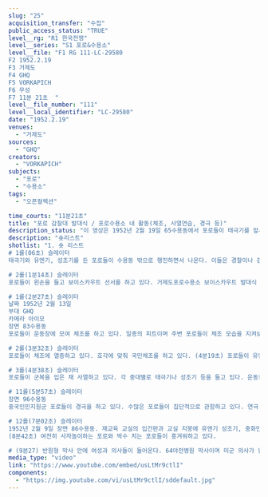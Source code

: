 ```yaml
---
slug: "25"
acquisition_transfer: "수집"
public_access_status: "TRUE"
level__rg: "R1 한국전쟁"
level__series: "S1 포로&수용소"
level__file: "F1 RG 111-LC-29580
F2 1952.2.19
F3 거제도 
F4 GHQ
F5 VORKAPICH
F6 무성
F7 11분 21초  "
level__file_number: "111"
level__local_identifier: "LC-29580"
date: "1952.2.19"
venues: 
  - "거제도"
sources: 
  - "GHQ"
creators: 
  - "VORKAPICH"
subjects: 
  - "포로"
  - "수용소"
tags: 
  - "오픈컬렉션"

time_courts: "11분21초"
title: "포로 감찰대 발대식 / 포로수용소 내 활동(체조, 사열연습, 경극 등)"
description_status: "이 영상은 1952년 2월 19일 65수용동에서 포로들이 태극기를 앞세우고 행진하는 장면에서 시작한다. 포로 중 대한청소년연맹(보이스카우) 결성 장면이다. 이어서 83수용동에서 포로들이 체조하는 장면, 96수용동에서 중국인민지원군 포로들이 연극하는 장면과 관람하는 포로들이 나온다. 또한 86수용동과 교실 장면, 64야전병원에서 의사가 부상포로들을 치료하는 장면이 나오면 간호사(포로출신 여성)이 나온다."
description: "숏리스트"
shotlist: "1. 숏 리스트 
# 1롤(06초) 슬레이터
태극기와 유엔기, 성조기를 든 포로들이 수용동 밖으로 행진하면서 나온다. 이들은 경찰이나 감찰복을 입은 포로 감찰대들이다. 포로들은 반공포로들이며 수용소 내에서 포로들의 활동 등을 감찰하거나 감시역할을 담당했다. 

# 2롤(1분14초) 슬레이터 
포로들이 왼손을 들고 보이스카우트 선서를 하고 있다. 거제도포로수용소 보이스카우트 발대식 장면이다. 각 중대별로 나눠 사열하고 있다. 포로들은 태극기, 유엔기, 성조기를 들고 행진하고 있다.

# 1롤(2분27초) 슬레이터
날짜 1952년 2월 13일
부대 GHQ
카메라 아이모
장면 83수용동
포로들이 운동장에 모여 체조를 하고 있다. 일종의 피트이며 주변 포로들이 체조 모습을 지켜보고 있다.  

# 2롤(3분32초) 슬레이터
포로들이 체조에 열증하고 있다. 호각에 맞춰 국민체조를 하고 있다. (4분19초) 포로들이 유엔기, 태극기, 성조기를 든 채 운동장에 모여 있다. 

# 3롤(4분38초) 슬레이터
포로들이 군복을 입은 채 사열하고 있다. 각 중대별로 태극기나 성조기 등을 들고 있다. 운동장에서 포로들은 각 중대별로 사열 연습을 진행하고 다른 포로들은 구경하고 있다. 

# 11롤(5분57초) 슬레이터
장면 96수용동
중국인민지원군 포로들이 경극을 하고 있다. 수많은 포로들이 집단적으로 관함하고 있다. 연극 단상 주변과 96수용동 앞에 사자상과 여러 가지로 장식한 문 안으로 포로들이 돌맹이를 들고 들어간다. (6분56초) “86수용동”이라는 간판과 수용동이 보인다. 

# 12롤(7분02초) 슬레이터
1952년 2월 9일 장면 86수용동. 재교육 교실의 입간판과 교실 지붕에 유엔기 성조기, 중화민국기 등이 달려 있다. 성조기는 자유의 여신상을 닮은 대만식 자유의 남신상이다. (7분20초) 포로들이 경극에 열중하고 있다. 두 명의 포로들이 창을 들고 열심히 겨루고 있다. 이어서 사자놀이에 참여한 포로들이 포로들 앞에서 놀고 있다. 관람하는 포로들이 박수를 치고 있다.
(8분42초) 여전히 사자놀이하는 포로와 박수 치는 포로들이 흥겨워하고 있다.  

# (9분27) 반원형 막사 안에 여성과 의사들이 들어온다. 64야전병원 막사이며 미군 의사가 한 포로들을 검진하고 있다. 한국인 여성은 의사 옆에서 보조역할을 담당하고 있다. 미군 장교가 포로를 치료하고 있다. 치료 받는 포로는 아픈 기색이 역력하다. "
media_type: "video"
link: "https://www.youtube.com/embed/usLtMr9ctlI"
components: 
  - "https://img.youtube.com/vi/usLtMr9ctlI/sddefault.jpg"
---
```

